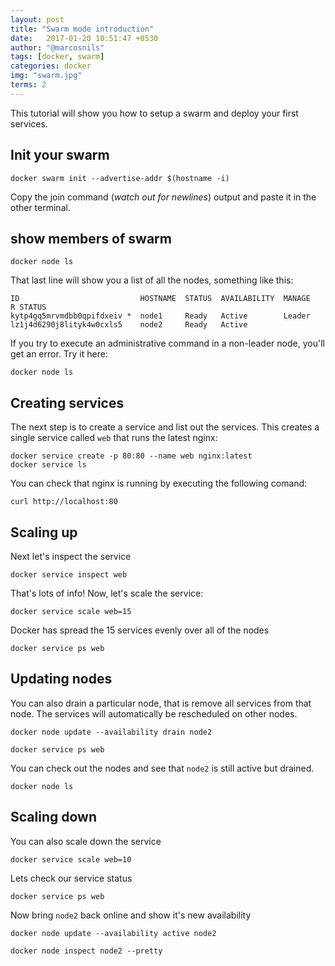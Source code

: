 ```yaml
---
layout: post
title: "Swarm mode introduction"
date:   2017-01-20 10:51:47 +0530
author: "@marcosnils"
tags: [docker, swarm]
categories: docker
img: "swarm.jpg"
terms: 2
---
```


This tutorial will show you how to setup a swarm and deploy your first services.


## Init your swarm

```.term1
docker swarm init --advertise-addr $(hostname -i)
```

Copy the join command (*watch out for newlines*) output and paste it in the other terminal.


## show members of swarm

```.term1
docker node ls
```

That last line will show you a list of all the nodes, something like this:

```
ID                           HOSTNAME  STATUS  AVAILABILITY  MANAGE
R STATUS
kytp4gq5mrvmdbb0qpifdxeiv *  node1     Ready   Active        Leader
lz1j4d6290j8lityk4w0cxls5    node2     Ready   Active
```

If you try to execute an administrative command in a non-leader node, you'll get an error. Try it here:

```.term2
docker node ls
```

## Creating services


The next step is to create a service and list out the services. This creates a single service called `web` that runs the latest nginx:

```.term1
docker service create -p 80:80 --name web nginx:latest
docker service ls
```

You can check that nginx is running by executing the following comand:

```.term1
curl http://localhost:80
```

## Scaling up

Next let's inspect the service
```.term1
docker service inspect web
```

That's lots of info! Now, let's scale the service:
```.term1
docker service scale web=15
```

Docker has spread the 15 services evenly over all of the nodes
```.term1
docker service ps web
```

## Updating nodes

You can also drain a particular node, that is remove all services from that node. The services will automatically be rescheduled on other nodes.
```.term1
docker node update --availability drain node2
```
```.term1
docker service ps web
```

You can check out the nodes and see that `node2` is still active but drained.
```.term1
docker node ls
```

## Scaling down

You can also scale down the service
```.term1
docker service scale web=10
```

Lets check our service status 

```.term1
docker service ps web
```

Now bring `node2` back online and show it's new availability
```.term1
docker node update --availability active node2
```
```.term1
docker node inspect node2 --pretty
```
